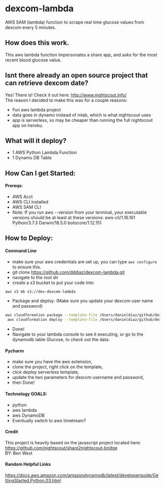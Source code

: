 # dexcom-lambda
AWS SAM (lambda) function to scrape real time glucose values from dexcom every 5 minutes.

## How does this work.
This aws lambda function impersonates a share app, and asks for the most recent blood glucose value.

## Isnt there already an open source project that can retrieve dexcom date?
Yes! There is! Check it out here: http://www.nightscout.info/  
The reason I decided to make this was for a couple reasons:
- Fun aws lambda project
- data goes in dynamo instead of mlab, which is what nightscout uses
- app is serverless, so may be cheaper than running the full nightscout app on heroku.

## What will it deploy?
- 1 AWS Python Lambda Function
- 1 Dynamo DB Table

## How Can I get Started:

#### Prereqs:
- AWS Acct
- AWS CLI installed
- AWS SAM CLI
- Note: If you run aws --version from your terminal, your executable versions should be at least at these versions: aws-cli/1.16.161 Python/3.7.3 Darwin/18.5.0 botocore/1.12.151

## How to Deploy:
#### Command Line
- make sure your aws credentials are set up, you can type ```aws configure``` to ensure this.
- git clone https://github.com/dddiaz/dexcom-lambda.git
- navigate to the root dir
- create a s3 bucket to put your code into:
```bash
aws s3 mb s3://dev-dexcom-lambda
```
- Package and deploy: (Make sure you update your dexcom user name and password)
```bash
aws cloudformation package --template-file /Users/danieldiaz/github/dexcom-lambda/.aws-sam/build/template.yaml --s3-bucket dev-dexcom-lambda --output-template-file packaged.yaml
 aws cloudformation deploy --template-file /Users/danieldiaz/github/dexcom-lambda/packaged.yaml --stack-name dev-dexcom-lambda --parameter-overrides DEXCOM_ACCOUNT_NAME=<YOUR-DEXCOM-USERNAME-HERE> DEXCOM_PASSWORD=<YOUR-DEXCOM-PASSWORD-HERE>
```
- Done!
- Navigate to your lambda console to see it executing, or go to the dynamodb table Glucose, to check out the data.

#### Pycharm 
- make sure you have the aws extension, 
- clone the project, right click on the template, 
- click deploy serverless template, 
- update the two parameters for dexcom username and password, 
- then Done!

#### Technology GOALS:
- python
- aws lambda
- aws DynamoDB
- Eventually switch to aws timetream?

#### Credit
This project is heavily based on the javascript project located here:
https://github.com/nightscout/share2nightscout-bridge  
BY: Ben West

#### Random Helpful Links
https://docs.aws.amazon.com/amazondynamodb/latest/developerguide/GettingStarted.Python.03.html